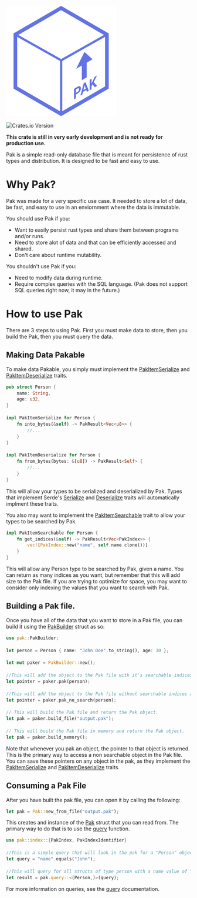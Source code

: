 ![alt text](https://raw.githubusercontent.com/MrVintage710/pak/refs/heads/main/docs/icon.png)

![Crates.io Version](https://img.shields.io/crates/v/pak-db)

**This crate is still in very early development and is not ready for production use.**

Pak is a simple read-only database file that is meant for persistence of rust types and distribution. It is designed to be fast and easy to use.

# Why Pak?

Pak was made for a very specific use case. It needed to store a lot of data, be fast, and easy to use in an enviornment where the data is immutable.

You should use Pak if you:
- Want to easily persist rust types and share them between programs and/or runs.
- Need to store alot of data and that can be efficiently accessed and shared.
- Don't care about runtime mutability.

You shouldn't use Pak if you:
- Need to modify data during runtime.
- Require complex queries with the SQL language. (Pak does not support SQL queries right now, it may in the future.)

# How to use Pak

There are 3 steps to using Pak. First you must make data to store, then you build the Pak, then you must query the data.

## Making Data Pakable

To make data Pakable, you simply must implement the [PakItemSerialize](crate::PakItemSerialize) and [PakItemDeserialize](crate::PakItemDeserialize) traits.

```rust
pub struct Person {
    name: String,
    age: u32,
}

impl PakItemSerialize for Person {
    fn into_bytes(&self) -> PakResult<Vec<u8>> {
        //...
    }
}

impl PakItemDeserialize for Person {
    fn from_bytes(bytes: &[u8]) -> PakResult<Self> {
        //...
    }
}
```

This will allow your types to be serialized and deserialized by Pak. Types that implement Serde's [Serialize](serde::Serialize) and [Deserialize](serde::Deserialize) traits will automatically implment these traits.

You also may want to implement the [PakItemSearchable](crate::PakItemSearchable) trait to allow your types to be searched by Pak.

```rust
impl PakItemSearchable for Person {
    fn get_indices(&self) -> PakResult<Vec<PakIndex>> {
        vec![PakIndex::new("name", self.name.clone())]
    }
}
```

This will allow any Person type to be searched by Pak, given a name. You can return as many indices as you want, but remember that this will add size to the Pak file. If you are trying to optimize for space, you may want to consider only indexing the values that you want to search with Pak.

## Building a Pak file.

Once you have all of the data that you want to store in a Pak file, you can build it using the [PakBuilder](crate::PakBuilder) struct as so:
```rust
use pak::PakBuilder;

let person = Person { name: "John Doe".to_string(), age: 30 };

let mut paker = PakBuilder::new();

//This will add the object to the Pak file with it's searchable indices and return the pointer to the object.
let pointer = paker.pak(person);

//This will add the object to the Pak file without searchable indices and return the pointer to the object.
let pointer = paker.pak_no_search(person);

// This will build the Pak file and return the Pak object.
let pak = paker.build_file("output.pak");

// This will build the Pak file in memory and return the Pak object.
let pak = paker.build_memory(); 
```

Note that whenever you pak an object, the pointer to that object is returned. This is the primary way to access a non searchable object in the Pak file. You can save these pointers on any object in the pak, as they implement the [PakItemSerialize](crate::PakItemSerialize) and [PakItemDeserialize](crate::PakItemDeserialize) traits.

## Consuming a Pak File

After you have built the pak file, you can open it by calling the following:

```rust
let pak = Pak::new_from_file("output.pak");
```
This creates and instance of the [Pak](crate::Pak) struct that you can read from. The primary way to do that is to use the [query](crate::Pak::query) function.
```rust
use pak::index::{PakIndex, PakIndexIdentifier}

//This is a simple query that will look in the pak for a "Person" object with a name value of "John".
let query = "name".equals("John");

//This will query for all structs of type person with a name value of "John"
let result = pak.query::<(Person,)>(query);
```

For more information on queries, see the [query](crate::query) documentation.
